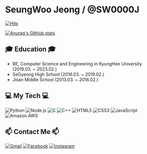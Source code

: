 <!--
### Hi there 👋


**SW0000J/SW0000J** is a ✨ _special_ ✨ repository because its `README.md` (this file) appears on your GitHub profile.

Here are some ideas to get you started:

- 🔭 I’m currently working on ...
- 🌱 I’m currently learning ...
- 👯 I’m looking to collaborate on ...
- 🤔 I’m looking for help with ...
- 💬 Ask me about ...
- 📫 How to reach me: ...
- 😄 Pronouns: ...
- ⚡ Fun fact: ...
-->

# SeungWoo Jeong / @SW0000J

[![Hits](https://hits.seeyoufarm.com/api/count/incr/badge.svg?url=https%3A%2F%2Fgithub.com%2FSW0000J&count_bg=%2300FF78&title_bg=%23909090&icon=&icon_color=%23EDA43A&title=hits&edge_flat=false)](https://github.com/SW0000J)

[![Anurag's GitHub stats](https://github-readme-stats.vercel.app/api?username=SW0000J&show_icons=true&theme=highcontrast&hide=stars)](https://github.com/anuraghazra/github-readme-stats)


## 🎓 Education 🎓
 - BE, Computer Science and Engineering in KyungHee University (2019.03. ~ 2023.02.)
 - SeGyeong High School (2016.03. ~ 2019.02.)
 - Jisan Middle School (2013.03. ~ 2016.02.)


## 💻 My Tech 💻
<!--
[![Top Langs](https://github-readme-stats.vercel.app/api/top-langs/?username=SW0000J&langs_count=6&layout=compact)](https://github.com/anuraghazra/github-readme-stats)
-->
![Python](https://img.shields.io/badge/Python-3766AB?style=round-square&logo=Python&logoColor=white) ![Node.js](https://img.shields.io/badge/Node.js-339933?style=round-square&logo=Node.js&logoColor=white) ![C](https://img.shields.io/badge/C-A8B9CC?style=round-square&logo=C&logoColor=white) ![C++](https://img.shields.io/badge/C++-00599C?style=round-square&logo=C++&logoColor=white) ![HTML5](https://img.shields.io/badge/HTML5-E34F26?style=round-square&logo=HTML5&logoColor=white) ![CSS3](https://img.shields.io/badge/CSS3-1572B6?style=round-square&logo=CSS3&logoColor=white) ![JavaScript](https://img.shields.io/badge/JavaScript-F7DF1E?style=round-square&logo=JavaScript&logoColor=white) ![Amazon AWS](https://img.shields.io/badge/AmazonAWS-232F3E?style=round-square&logo=AmazonAWS&logoColor=white)


## 📫 Contact Me 📫

[![Gmail](https://img.shields.io/badge/-Gmail-d14836?style=flat-square&logo=Gmail&logoColor=white&link=mailto:bluehyena123@khu.ac.kr)](mailto:sw0000j@gmail.com)
[![Facebook](https://img.shields.io/badge/-Facebook-1877f2?style=flat-square&logo=facebook&logoColor=white&link=https://www.facebook.com/profile.php?id=100007411215380)](https://www.facebook.com/profile.php?id=100009246514013)
[![Instagram](https://img.shields.io/badge/-Instagram-a877f2?style=flat-square&logo=Instagram&logoColor=white&link=https://www.instagram.com/bluehyena_/)](https://www.instagram.com/woo_buddy/)
